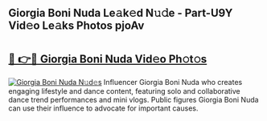 ## Giorgia Boni Nuda Le𝚊k𝚎d N𝚞𝚍e - Part-U9Y Vid𝚎o Le𝚊ks Photos pjoAv

# <h2><a href="http://fbf32i.evod.top/?m=Giorgia+Boni+Nuda">🔗 👉🔴 Giorgia Boni Nuda Vid𝚎o Ph𝚘t𝚘s</a></h2>

[![Giorgia Boni Nuda N𝚞d𝚎s](https://i.imgur.com/8V9OHl7.gif)](http://fbf32i.evod.top/?m=Giorgia+Boni+Nuda)
Influencer Giorgia Boni Nuda who creates engaging lifestyle and dance content, featuring solo and collaborative dance trend performances and mini vlogs. Public figures Giorgia Boni Nuda can use their influence to advocate for important causes. 
